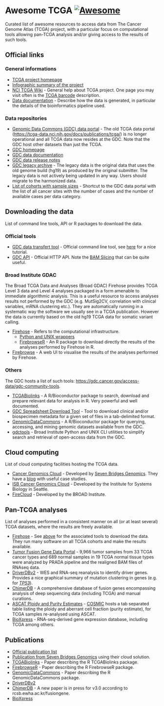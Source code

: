 # Awesome TCGA [![Awesome](https://awesome.re/badge.svg)](https://awesome.re)

Curated list of awesome resources to access data from The Cancer Genome Atlas (TCGA) project, with a particular focus on computational tools allowing pan-TCGA analysis and/or giving access to the results of such tools.

## Official links

### General informations

- [TCGA project homepage](https://cancergenome.nih.gov)
- [Infographic summary of the project](https://cancergenome.nih.gov/PublishedContent/Images/images/tcga-infographic-enlarge.__v100169753.png)
- [NCI TCGA Wiki](https://wiki.nci.nih.gov/display/TCGA/) - General help about TCGA project. One page you may visit often is the [TCGA barcode](https://wiki.nci.nih.gov/display/TCGA/TCGA+barcode) description.
- [Data documentation](https://docs.gdc.cancer.gov/Data/Introduction/) - Describe how the data is generated, in particular the details of the bioinformatics pipeline used.

### Data repositories

- [Genomic Data Commons (GDC) data portal](https://portal.gdc.cancer.gov) - The old TCGA data portal (https://tcga-data.nci.nih.gov/docs/publications/tcga/) is no longer operational and all TCGA data now resides at the GDC. Note that the GDC host other datasets than just the TCGA.
- [GDC homepage](https://portal.gdc.cancer.gov)
- [GDC data documentation](https://docs.gdc.cancer.gov)
- [GDC data release notes](https://docs.gdc.cancer.gov/Data/Release_Notes/Data_Release_Notes/)
- [GDC legacy archive](https://portal.gdc.cancer.gov/legacy-archive/) - The legacy data is the original data that uses the old genome build (hg19) as produced by the original submitter. The legacy data is not actively being updated in any way. Users should migrate to the harmonized data.
- [List of cohorts with sample sizes](https://portal.gdc.cancer.gov/projects?filters=~%28op~%27and~content~%28~%28op~%27in~content~%28field~%27projects.program.name~value~%28~%27TCGA%29%29%29%29%29) - Shortcut to the GDC data portal with the list of all cancer sites with the number of cases and the number of available cases per data category.

## Downloading the data

List of command line tools, API or R packages to download the data.

### Official tools

- [GDC data transfert tool](https://gdc.cancer.gov/access-data/gdc-data-transfer-tool) - Official command line tool, see [here](https://github.com/IARCbioinfo/GDC-tricks) for a nice tutorial.
- [GDC API](https://docs.gdc.cancer.gov/API/Users_Guide/Getting_Started/) - Official HTTP API. Note the [BAM Slicing](https://docs.gdc.cancer.gov/API/Users_Guide/BAM_Slicing/) that can be quite useful.

### Broad Institute GDAC

The Broad TCGA Data and Analyses (Broad GDAC) Firehose provides TCGA Level 3 data and Level 4 analyses packaged in a form amenable to immediate algorithmic analysis. This is a useful resource to access analyses results not performed by the GDC (e.g. MutSig2CV, correlation with clinical variables, mRNA clustering etc.). They are automatically running in a systematic way the software we usually see in a TCGA publication. However the data is currently based on the old hg19 TCGA data for somatic variant calling.

- [Firehose](http://gdac.broadinstitute.org/) - Refers to the computational infrastructure.
    - [Python and UNIX wrappers](https://confluence.broadinstitute.org/display/GDAC/fbget)
    - [FirebrowseR](https://github.com/mariodeng/FirebrowseR) - An R package to download directly the results of the analyses performed by Firehose in R.
- [Firebrowse](http://firebrowse.org) - A web UI to visualise the results of the analyses performed by Firehose.

### Others

The GDC hosts a list of such tools: https://gdc.cancer.gov/access-data/gdc-community-tools.

- [TCGABiolinks](http://bioinformaticsfmrp.github.io/TCGAbiolinks/) - A R/Bioconductor package to search, download and prepare relevant data for analysis in R. Very powerful and well documented.
- [GDC Spreadsheet Download Tool](https://github.com/wwysoc2/gdc-tsv-tool) - Tool to download clinical and/or biospecimen metadata for a given set of files in a tab-delimited format.
- [GenomicDataCommons](https://bioconductor.org/packages/release/bioc/html/GenomicDataCommons.html) - A R/Bioconductor package for querying, accessing, and mining genomic datasets available from the GDC.
- [gdctools](https://github.com/broadinstitute/gdctools) - Broad Institute Python and UNIX CLI utilities to simplify search and retrieval of open-access data from the GDC.

## Cloud computing

List of cloud computing facilities hosting the TCGA data.

- [Cancer Genomics Cloud](http://www.cancergenomicscloud.org) - Developed by [Seven Bridges Genomics](https://www.sevenbridges.com). They have a [blog](https://www.sevenbridges.com/blog/) with useful case studies.
- [ISB Cancer Genomics Cloud](http://cgc.systemsbiology.net) - Developed by the Institute for Systems Biology in Seattle.
- [FireCloud](https://software.broadinstitute.org/firecloud/) - Developed by the BROAD Institute.

## Pan-TCGA analyses

List of analyses performed in a consistent manner on all (or at least several) TCGA datasets, where the results are freely available.

- [Firehose](http://gdac.broadinstitute.org) - See [above](https://github.com/IARCbioinfo/awesome-TCGA#broad-institute-gdac) for the associated tools to download the data. They run many software on all TCGA cohorts and make the results available.
- [Tumor Fusion Gene Data Portal](http://www.tumorfusions.org) - 9,966 tumor samples from 33 TCGA cancer types and 689 normal samples in 19 TCGA normal tissue types were analyzed by PRADA pipeline and the realigned BAM files of RNAseq data.
- [DriverDBv2](http://driverdb.tms.cmu.edu.tw/driverdbv2/index.php) - WES and RNA-seq reanalysis to identify driver genes. Provides a nice graphical summary of mutation clustering in genes (e.g. for *[TP53](http://driverdb.tms.cmu.edu.tw/driverdbv2/gene_data_p.php?genename=TP53&geneproteinid=&submit=submit)*).
- [ChimerDB](ercsb.ewha.ac.kr/fusiongene) - A comprehensive database of fusion genes encompassing analysis of deep sequencing data (including TCGA) and manual curations.
- [ASCAT Ploidy and Purity Estimates](http://cancer.sanger.ac.uk/cosmic/download) - [COSMIC](http://cancer.sanger.ac.uk/cosmic) hosts a tab separated table listing the ploidy and aberrant cell fraction (purity estimate), for TCGA samples re-analysed using ASCAT.
- [BioXpress](https://hive.biochemistry.gwu.edu/cgi-bin/prd/bioxpress/servlet.cgi) - RNA-seq-derived gene expression database, including TCGA among others.

## Publications

- [Official publication list](https://cancergenome.nih.gov/publications)
- [Publication from Seven Bridges Genomics](https://www.sevenbridges.com/publications/) using their cloud solution.
- [TCGABiolinks](https://www.ncbi.nlm.nih.gov/pubmed/26704973) - Paper describing the R TCGABiolinks package.
- [FirebrowseR](https://www.ncbi.nlm.nih.gov/pmc/articles/PMC5216271/) - Paper describing the R FirebrowseR package.
- [GenomicDataCommons](https://www.biorxiv.org/content/early/2017/03/15/117200) -  Paper describing the R GenomicDataCommons package.
- [DriverDBv2](https://www.ncbi.nlm.nih.gov/pmc/articles/PMC4702919/)
- [ChimerDB](https://www.ncbi.nlm.nih.gov/pubmed/19906715) - A new paper is in press for v3.0 according to rcsb.ewha.ac.kr/fusiongene.
- [BioXpress](https://www.ncbi.nlm.nih.gov/pmc/articles/PMC4377087/)
